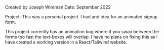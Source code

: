 Created by Joseph Wireman
Date: September 2022

Project:
    This was a personal project. I had and idea for an animated signup form.

This project currently has an animation bug where if you swap between the forms too fast the text-boxes will overlap. I have no plans on fixing this as I have created a working version in a React/Tailwind website.